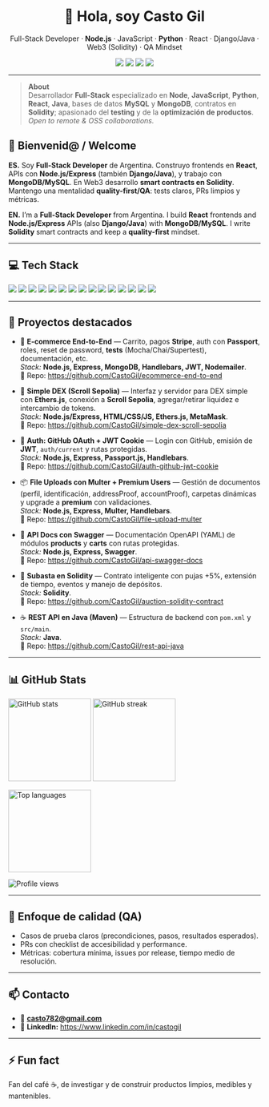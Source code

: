 <h1 align="center">👋 Hola, soy Casto Gil</h1>

<p align="center">
  Full-Stack Developer · <b>Node.js</b> · JavaScript · <b>Python</b> · React · Django/Java · Web3 (Solidity) · QA Mindset
</p>

<p align="center">
  <a href="mailto:casto782@gmail.com"><img src="https://img.shields.io/badge/Email-casto782%40gmail.com-EA4335?style=for-the-badge&logo=gmail&logoColor=white" /></a>
  <a href="https://github.com/CastoGil"><img src="https://img.shields.io/badge/GitHub-CastoGil-24292E?style=for-the-badge&logo=github" /></a>
  <a href="https://www.linkedin.com/in/castogil"><img src="https://img.shields.io/badge/LinkedIn-Casto%20Gil-0A66C2?style=for-the-badge&logo=linkedin" /></a>
  <a href="https://castogil.github.io"><img src="https://img.shields.io/badge/Portfolio-Pronto-111?style=for-the-badge&logo=vercel" /></a>
</p>

---

> **About**  
> Desarrollador **Full-Stack** especializado en **Node**, **JavaScript**, **Python**, **React**, **Java**, bases de datos **MySQL** y **MongoDB**,  contratos en **Solidity**; apasionado del **testing** y de la **optimización de productos**.  
> _Open to remote & OSS collaborations._

## 👋 Bienvenid@ / Welcome
**ES.** Soy **Full-Stack Developer** de Argentina. Construyo frontends en **React**, APIs con **Node.js/Express** (también **Django/Java**), y trabajo con **MongoDB/MySQL**. En Web3 desarrollo **smart contracts en Solidity**. Mantengo una mentalidad **quality-first/QA**: tests claros, PRs limpios y métricas.

**EN.** I’m a **Full-Stack Developer** from Argentina. I build **React** frontends and **Node.js/Express** APIs (also **Django/Java**) with **MongoDB/MySQL**. I write **Solidity** smart contracts and keep a **quality-first** mindset.

---

## 💻 Tech Stack
<p>
  <img src="https://img.shields.io/badge/JavaScript-ES6+-F7DF1E?logo=javascript&logoColor=000" />
  <img src="https://img.shields.io/badge/Node.js-339933?logo=node.js&logoColor=white" />
  <img src="https://img.shields.io/badge/Express-000000?logo=express&logoColor=white" />
  <img src="https://img.shields.io/badge/React-61DAFB?logo=react&logoColor=000" />
  <img src="https://img.shields.io/badge/Python-3776AB?logo=python&logoColor=white" />
  <img src="https://img.shields.io/badge/Django-092E20?logo=django&logoColor=white" />
  <img src="https://img.shields.io/badge/Java-ED8B00?logo=openjdk&logoColor=white" />
  <img src="https://img.shields.io/badge/MongoDB-47A248?logo=mongodb&logoColor=white" />
  <img src="https://img.shields.io/badge/MySQL-4479A1?logo=mysql&logoColor=white" />
  <img src="https://img.shields.io/badge/Solidity-363636?logo=solidity&logoColor=white" />
  <img src="https://img.shields.io/badge/Swagger-85EA2D?logo=swagger&logoColor=000" />
  <img src="https://img.shields.io/badge/Passport.js-34E27A?logo=passport&logoColor=000" />
  <img src="https://img.shields.io/badge/Stripe-626CD9?logo=stripe&logoColor=white" />
  <img src="https://img.shields.io/badge/Testing-Mocha%20%7C%20Chai%20%7C%20Supertest-25A162" />
  <img src="https://img.shields.io/badge/Git-F05032?logo=git&logoColor=white" />
</p>

---

## 🚀 Proyectos destacados
- 🛒 **E-commerce End-to-End** — Carrito, pagos **Stripe**, auth con **Passport**, roles, reset de password, **tests** (Mocha/Chai/Supertest), documentación, etc.  
  _Stack:_ **Node.js, Express, MongoDB, Handlebars, JWT, Nodemailer**.  
  🔗 Repo: https://github.com/CastoGil/ecommerce-end-to-end

- 🦄 **Simple DEX (Scroll Sepolia)** — Interfaz y servidor para DEX simple con **Ethers.js**, conexión a **Scroll Sepolia**, agregar/retirar liquidez e intercambio de tokens.  
  _Stack:_ **Node.js/Express, HTML/CSS/JS, Ethers.js, MetaMask**.  
  🔗 Repo: https://github.com/CastoGil/simple-dex-scroll-sepolia

- 🔐 **Auth: GitHub OAuth + JWT Cookie** — Login con GitHub, emisión de **JWT**, `auth/current` y rutas protegidas.  
  _Stack:_ **Node.js, Express, Passport.js, Handlebars**.  
  🔗 Repo: https://github.com/CastoGil/auth-github-jwt-cookie

- 📦 **File Uploads con Multer + Premium Users** — Gestión de documentos (perfil, identificación, addressProof, accountProof), carpetas dinámicas y upgrade a **premium** con validaciones.  
  _Stack:_ **Node.js, Express, Multer, Handlebars**.  
  🔗 Repo: https://github.com/CastoGil/file-upload-multer

- 📘 **API Docs con Swagger** — Documentación OpenAPI (YAML) de módulos **products** y **carts** con rutas protegidas.  
  _Stack:_ **Node.js, Express, Swagger**.  
  🔗 Repo: https://github.com/CastoGil/api-swagger-docs

- 🧾 **Subasta en Solidity** — Contrato inteligente con pujas +5%, extensión de tiempo, eventos y manejo de depósitos.  
  _Stack:_ **Solidity**.  
  🔗 Repo: https://github.com/CastoGil/auction-solidity-contract

- ☕ **REST API en Java (Maven)** — Estructura de backend con `pom.xml` y `src/main`.  
  _Stack:_ **Java**.  
  🔗 Repo: https://github.com/CastoGil/rest-api-java

---

## 📊 GitHub Stats
<p align="left">
  <img height="165" src="https://github-readme-stats.vercel.app/api?username=CastoGil&show_icons=true&theme=tokyonight" alt="GitHub stats" />
  <img height="165" src="https://streak-stats.demolab.com?user=CastoGil&theme=tokyonight" alt="GitHub streak" />
</p>
<p align="left">
  <img height="165" src="https://github-readme-stats.vercel.app/api/top-langs/?username=CastoGil&layout=compact&langs_count=8&theme=tokyonight" alt="Top languages" />
</p>
<p align="left">
  <img src="https://komarev.com/ghpvc/?username=CastoGil&style=flat-square&label=Profile+views" alt="Profile views" />
</p>


---

## 🧪 Enfoque de calidad (QA)
- Casos de prueba claros (precondiciones, pasos, resultados esperados).  
- PRs con checklist de accesibilidad y performance.  
- Métricas: cobertura mínima, issues por release, tiempo medio de resolución.

---

## 📫 Contacto
- 📧 **casto782@gmail.com**  
- 💼 **LinkedIn:** https://www.linkedin.com/in/castogil  


---

## ⚡ Fun fact
Fan del café ☕, de investigar y de construir productos limpios, medibles y mantenibles.


